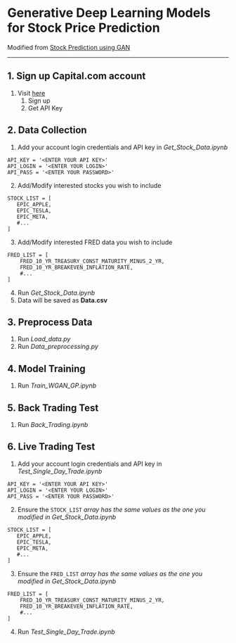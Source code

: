 # Generative Deep Learning Models for Stock Price Prediction
Modified from [Stock Prediction using GAN](https://github.com/hungchun-lin/Stock-price-prediction-using-GAN/tree/master/Code)

---
## 1. Sign up Capital.com account


1. Visit [here](https://capital.com/api)
	1. Sign up
	2. Get API Key

## 2. Data Collection
1. Add your account login credentials and API key in *Get_Stock_Data.ipynb*
```
API_KEY = '<ENTER YOUR API KEY>'
API_LOGIN = '<ENTER YOUR LOGIN>'
API_PASS = '<ENTER YOUR PASSWORD>'
```
2. Add/Modify interested stocks you wish to include
```
STOCK_LIST = [
   EPIC_APPLE,
   EPIC_TESLA,
   EPIC_META,
   #...
]
```
3. Add/Modify interested FRED data you wish to include
```
FRED_LIST = [
    FRED_10_YR_TREASURY_CONST_MATURITY_MINUS_2_YR,
    FRED_10_YR_BREAKEVEN_INFLATION_RATE,
    #...
]
```
4. Run *Get_Stock_Data.ipynb*
5. Data will be saved as **Data.csv**

## 3. Preprocess Data
1. Run *Load_data.py*
2. Run *Data_preprocessing.py*

## 4. Model Training
1. Run *Train_WGAN_GP.ipynb*

## 5. Back Trading Test
1. Run *Back_Trading.ipynb*

## 6. Live Trading Test
1. Add your account login credentials and API key in *Test_Single_Day_Trade.ipynb*
```
API_KEY = '<ENTER YOUR API KEY>'
API_LOGIN = '<ENTER YOUR LOGIN>'
API_PASS = '<ENTER YOUR PASSWORD>'
```
2. Ensure the `STOCK_LIST` *array has the same values as the one you modified in Get_Stock_Data.ipynb*
```
STOCK_LIST = [
   EPIC_APPLE,
   EPIC_TESLA,
   EPIC_META,
   #...
]
```
3. Ensure the `FRED_LIST` *array has the same values as the one you modified in Get_Stock_Data.ipynb*
```
FRED_LIST = [
    FRED_10_YR_TREASURY_CONST_MATURITY_MINUS_2_YR,
    FRED_10_YR_BREAKEVEN_INFLATION_RATE,
    #...
]
```
4. Run *Test_Single_Day_Trade.ipynb*